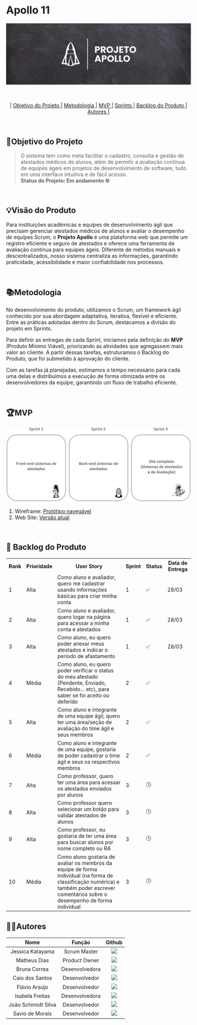 # **Apollo 11**

![](Documents/img/ProjetoApolloIMG.jfif)

<br>
<p align="center">
    |
  <a href ="#objetivo-do-projeto">  Objetivo do Projeto </a>  |     
  <a href ="#metodologia"> Metodologia </a>  |
  <a href ="#mvp"> MVP </a>  |
  <a href ="#sprints"> Sprints </a>  |
  <a href ="#backlog-do-produto"> Backlog do Produto </a>  | 
  <a href ="#autores"> Autores </a>  |
</p>
</br>

## 📌Objetivo do Projeto
> O sistema tem como meta facilitar o cadastro, consulta e gestão de atestados médicos de alunos, além de permitir a avaliação contínua de equipes ágeis em projetos de desenvolvimento de software, tudo em uma interface intuitiva e de fácil acesso.   <br>
**Status do Projeto: Em andamento ⚙️**

<br>

## 💡Visão do Produto
Para instituições acadêmicas e equipes de desenvolvimento ágil que precisam gerenciar atestados médicos de alunos e avaliar o desempenho de equipes Scrum, o **Projeto Apollo** é uma plataforma web que permite um registro eficiente e seguro de atestados e oferece uma ferramenta de avaliação contínua para equipes ágeis. Diferente de métodos manuais e descentralizados, nosso sistema centraliza as informações, garantindo praticidade, acessibilidade e maior confiabilidade nos processos.

<br>

## 📚Metodologia

No desenvolvimento do produto, utilizamos o Scrum, um framework ágil conhecido por sua abordagem adaptativa, iterativa, flexível e eficiente. Entre as práticas adotadas dentro do Scrum, destacamos a divisão do projeto em Sprints.

Para definir as entregas de cada Sprint, iniciamos pela definição do **MVP** (Produto Mínimo Viável), priorizando as atividades que agregassem mais valor ao cliente. A partir dessas tarefas, estruturamos o Backlog do Produto, que foi submetido à aprovação do cliente.

Com as tarefas já planejadas, estimamos o tempo necessário para cada uma delas e distribuímos a execução de forma otimizada entre os desenvolvedores da equipe, garantindo um fluxo de trabalho eficiente.

<br>

## 🏆**MVP**
![imgage alt](https://github.com/matheussd1/Apollo11/blob/main/Documents/img/MVP_1.jpg?raw=true)
1. Wireframe: [Protótipo navegável](https://www.figma.com/design/snwp3uCdIYLKA9mw0Ymj7B/login?node-id=0-1&t=PVu3Mg1vIH0n0J8Y-1)
2. Web Site: [Versão atual](Documents/video)

<br>

## 🌱 Backlog do Produto
<table>
    <tr>
        <th> Rank </th>
        <th> Prioridade </th>
        <th> User Story </th>
        <th> Sprint </th>
        <th> Status </th>
        <th> Data de Entrega</th>
    </tr>
    <tr>
        <td> 1 </td>
        <td> Alta </td>
        <td> Como aluno e avaliador, quero me cadastrar usando informações básicas para criar minha conta </td>
        <td> 1 </td>
        <td> ✅ </td>
        <td> 28/03 </td>
    </tr>
     <tr>
        <td> 2 </td>
        <td> Alta </td>
        <td> Como aluno e avaliador, quero logar na página para acessar a minha conta e atestados </td>
        <td> 1 </td>
        <td> ✅ </td>
        <td> 28/03 </td>
    </tr>
    <tr>
        <td> 3 </td>
        <td> Alta </td>
        <td> Como aluno, eu quero poder anexar meus atestados e indicar o período de afastamento </td>
        <td> 1 </td>
        <td> ✅ </td>
        <td> 28/03 </td>
    </tr>
        <td> 4 </td>
        <td> Média </td>
        <td> Como aluno, eu quero poder verificar o status do meu atestado (Pendente, Enviado, Recebido… etc), para saber se foi aceito ou deferido </td>
        <td> 2 </td>
        <td> ✅ </td>
        <td>  </td>
    </tr>
    </tr>
        <td> 5 </td>
        <td> Alta </td>
        <td> Como aluno e integrante de uma equipe ágil, quero ter uma área/seção de avaliação do time ágil e seus membros </td>
        <td> 2 </td>
        <td> ✅ </td>
        <td>  </td>
    </tr>
    </tr>
        <td> 6 </td>
        <td> Média </td>
        <td> Como aluno e integrante de uma equipe, gostaria de poder cadastrar o time ágil e seus os respectivos membros </td>
        <td> 2 </td>
        <td> ✅ </td>
        <td>  </td>
    </tr>
    </tr>
        <td> 7 </td>
        <td> Alta </td>
        <td> Como professor, quero ter uma área para acessar os atestados enviados por alunos </td>
        <td> 3 </td>
        <td> 🕓 </td>
        <td>  </td>
    </tr>
    </tr>
        <td> 8 </td>
        <td> Alta </td>
        <td> Como professor quero selecionar um botão para validar atestados de alunos </td>
        <td> 3 </td>
        <td> 🕓 </td>
        <td>  </td>
    </tr>
    </tr>
        <td> 9 </td>
        <td> Alta </td>
        <td> Como professor, eu gostaria de ter uma área para buscar alunos por nome completo ou RA </td>
        <td> 3 </td>
        <td> 🕓 </td>
        <td>  </td>
    </tr>
    </tr>
        <td> 10 </td>
        <td> Média </td>
        <td> Como aluno gostaria de avaliar os membros da equipe de forma individual (na forma de classificação numérica) e também poder escrever comentários sobre o desempenho de forma individual  </td>
        <td> 3 </td>
        <td> 🕓 </td>
        <td>  </td>
    </tr>
        
</table>

## 👨‍💻**Autores** 

|      Nome      |    Função       |                            Github                             |           
| :--------------: | :-----------: | :----------------------------------------------------------: | 
|  Jessica Katayama     | Scrum Master  | <a href="https://github.com/JessicaKatayama"><img src="https://img.shields.io/badge/GitHub-100000?style=for-the-badge&logo=github&logoColor=white"></a> |
|  Matheus Dias     | Product Owner  | <a href="https://github.com/matheussd1"><img src="https://img.shields.io/badge/GitHub-100000?style=for-the-badge&logo=github&logoColor=white"></a> |
|  Bruna Correa     | Desenvolvedora  | <a href="https://github.com/brunacorrea-s"><img src="https://img.shields.io/badge/GitHub-100000?style=for-the-badge&logo=github&logoColor=white"></a> |
|  Caio dos Santos     | Desenvolvedor  | <a href="https://github.com/JkDeltaz"><img src="https://img.shields.io/badge/GitHub-100000?style=for-the-badge&logo=github&logoColor=white"></a> |
|  Flávio Araújo     | Desenvolvedor  | <a href="https://github.com/hmlflavio"><img src="https://img.shields.io/badge/GitHub-100000?style=for-the-badge&logo=github&logoColor=white"></a> |
|  Isabela Freitas     | Desenvolvedora  | <a href="https://github.com/IsabelaFreitasDev"><img src="https://img.shields.io/badge/GitHub-100000?style=for-the-badge&logo=github&logoColor=white"></a> |
|  João Schimidt Silva     | Desenvolvedor  | <a href="https://github.com/Joao-GS-Silva"><img src="https://img.shields.io/badge/GitHub-100000?style=for-the-badge&logo=github&logoColor=white"></a> |
|  Savio de Morais     | Desenvolvedor  | <a href="https://github.com/aasavio"><img src="https://img.shields.io/badge/GitHub-100000?style=for-the-badge&logo=github&logoColor=white"></a> |

